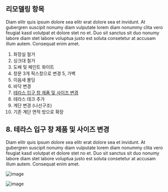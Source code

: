 ## 리모델링 항목
Diam elitr quis ipsum dolore sea elitr erat dolore sea et invidunt. At gubergren suscipit nonumy diam vulputate lorem diam nonummy clita vero feugiat kasd volutpat et dolore stet no et. Duo sit sanctus sit duo nonumy labore diam stet labore voluptua justo est soluta consetetur at accusam illum autem. Consequat enim amet.

1. 화장실 철거
2. 싱크대 철거
3. 도배 및 페인트 화이트
4. 창문 3개 픽스창으로 변경
5, 가벽
6. 이음새 몰딩 
7. 바닥 변경
8. [테라스 입구 창 제품 및 사이즈 변경](테라스-입구-창-제품-및-사이즈-변경)
9. 테라스 데크 추가
10. 계단 변경 (나선구조)
11. 기존 계단 면적 방으로 확장

## 8. 테라스 입구 창 제품 및 사이즈 변경
Diam elitr quis ipsum dolore sea elitr erat dolore sea et invidunt. At gubergren suscipit nonumy diam vulputate lorem diam nonummy clita vero feugiat kasd volutpat et dolore stet no et. Duo sit sanctus sit duo nonumy labore diam stet labore voluptua justo est soluta consetetur at accusam illum autem. Consequat enim amet.

![image](https://user-images.githubusercontent.com/52397976/212521915-db398958-5ae2-4f2d-be0f-ba56a4b32d4b.png)

![image](https://user-images.githubusercontent.com/52397976/212521917-29baa46a-1d51-486f-a75c-f74ba3d9f4ba.png)
